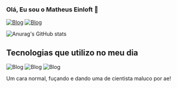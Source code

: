 ### Olá, Eu sou o Matheus Einloft 👋

[![Blog](https://img.shields.io/badge/LinkedIn-0077B5?style=for-the-badge&logo=linkedin&logoColor=white
)](https://www.linkedin.com/in/matheus-einloft-8b0057224/)
[![Blog](https://img.shields.io/badge/Instagram-E4405F?style=for-the-badge&logo=instagram&logoColor=white
)](https://www.instagram.com/matheuseinloft/)

![Anurag's GitHub stats](https://github-readme-stats.vercel.app/api?username=matheuseinloft&show_icons=true&theme=transparent)

## Tecnologias que utilizo no meu dia 

![Blog](https://img.shields.io/badge/PHP-777BB4?style=for-the-badge&logo=php&logoColor=white
)
![Blog](https://img.shields.io/badge/Laravel-FF2D20?style=for-the-badge&logo=laravel&logoColor=white
)
![Blog](https://img.shields.io/badge/MySQL-00000F?style=for-the-badge&logo=mysql&logoColor=white
)


Um cara normal, fuçando e dando uma de cientista maluco por ae!
